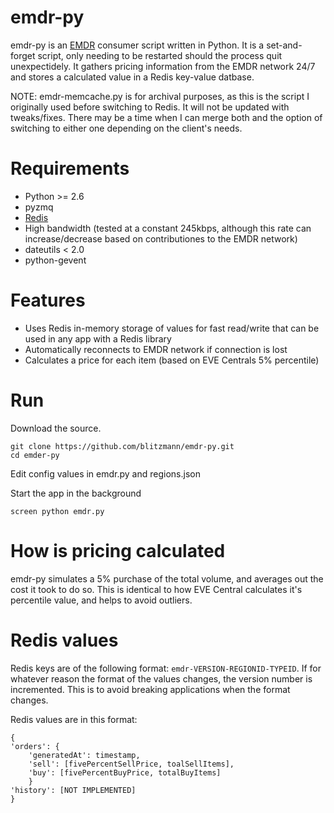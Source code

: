 emdr-py
========================
emdr-py is an [EMDR](https://eve-market-data-relay.readthedocs.org/en/latest/) consumer script written in Python. It is a set-and-forget script, only needing to be restarted should the process quit unexpectidely. It gathers pricing information from the EMDR network 24/7 and stores a calculated value in a Redis key-value datbase.

NOTE: emdr-memcache.py is for archival purposes, as this is the script I originally used before switching to Redis. It will not be updated with tweaks/fixes. There may be a time when I can merge both and the option of switching to either one depending on the client's needs.

Requirements
============
* Python >= 2.6
* pyzmq
* [Redis](https://github.com/andymccurdy/redis-py)
* High bandwidth (tested at a constant 245kbps, although this rate can increase/decrease based on contributiones to the EMDR network)
* dateutils < 2.0
* python-gevent


Features
=========
* Uses Redis in-memory storage of values for fast read/write that can be used in any app with a Redis library
* Automatically reconnects to EMDR network if connection is lost
* Calculates a price for each item (based on EVE Centrals 5% percentile)

Run
=========
Download the source.
```
git clone https://github.com/blitzmann/emdr-py.git
cd emder-py
```

Edit config values in emdr.py and regions.json

Start the app in the background
```
screen python emdr.py
```

How is pricing calculated
=========
emdr-py simulates a 5% purchase of the total volume, and averages out the cost it took to do so. This is identical to how EVE Central calculates it's percentile value, and helps to avoid outliers.

Redis values
=========
Redis keys are of the following format: ```emdr-VERSION-REGIONID-TYPEID```. If for whatever reason the format of the values changes, the version number is incremented. This is to avoid breaking applications when the format changes.

Redis values are in this format:

    {
    'orders': {
        'generatedAt': timestamp,
        'sell': [fivePercentSellPrice, toalSellItems],
        'buy': [fivePercentBuyPrice, totalBuyItems]
    	}
    'history': [NOT IMPLEMENTED]
    }


